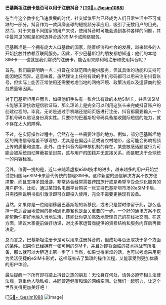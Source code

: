 **巴基斯坦注册卡是否可以用于注册抖音？[[TG💪+ @esim1088](https://t.me/s/esim1088)]**

在当今这个数字化飞速发展的时代，社交媒体平台已经成为人们日常生活中不可或缺的一部分。抖音作为一款风靡全球的短视频分享应用，吸引了无数用户的目光。然而，对于来自不同国家的用户来说，使用抖音时可能会遇到各种各样的问题，其中最常见的就是如何选择合适的SIM卡或网络服务。

巴基斯坦是一个拥有庞大人口基数的国家，随着经济和社会的发展，越来越多的人开始接触并依赖互联网服务。因此，不少巴基斯坦的朋友都想知道：他们的本地SIM卡——也就是我们常说的注册卡，能否用来顺利地注册和使用抖音呢？

首先，我们需要明确一点：抖音在全球范围内提供服务，但其具体的功能和支持可能因地区而异。这意味着，虽然理论上任何有效的手机号码都可以用来注册抖音账号，但实际上能否正常使用还需要考虑当地的网络环境、政策法规以及运营商的服务质量等因素。

对于巴基斯坦用户而言，如果他们手头有一张合法有效的本地SIM卡，并且该SIM卡能够正常接收短信验证码，那么理论上是完全可以利用这张卡来完成抖音账户的创建过程的。毕竟，无论是通过手机端还是网页版进行注册，抖音都需要输入一个手机号码以验证身份真实性。只要你的巴基斯坦号码具备接收国际短信的能力，就不存在太大的障碍。

不过，在实际操作过程中，仍然存在一些需要注意的地方。例如，部分巴基斯坦地区的网络信号覆盖不够理想，尤其是在偏远山区或者农村地带，这可能会影响视频上传的质量和速度。此外，由于抖音内容审核机制的存在，某些敏感话题或行为可能会被系统自动屏蔽甚至封禁，这与用户的国籍并无直接关系，而是取决于全球统一的内容标准。

另外，值得一提的是，近年来随着虚拟eSIM技术的进步，越来越多的用户开始尝试使用国际eSIM卡来替代传统的物理SIM卡。这种新型的通信解决方案不仅方便携带，而且支持多国漫游，非常适合经常需要跨国旅行或是希望享受全球化服务的用户群体。比如，通过某知名电商平台购买一张支持巴基斯坦市场的eSIM卡后，只需按照说明书指引激活即可立即投入使用，完全不需要更换现有设备。

当然，如果你是一位刚刚移居巴基斯坦的新移民，或者只是暂时停留于此，那么选择一款适合当地使用的移动通讯套餐也是至关重要的一步。一个好的通讯方案不仅能帮助你更好地融入当地生活，还能让你更加高效地管理自己的在线社交圈。在这方面，建议大家提前做好功课，对比多家运营商提供的资费结构和服务内容后再做决定。

总而言之，巴基斯坦注册卡是可以用来注册抖音的，但成功与否还取决于多个方面的条件。如果你已经拥有一张可用的SIM卡，并且对即将面临的技术挑战有所准备，那么就可以大胆迈出第一步了！当然，如果觉得麻烦的话，也可以考虑采用更为灵活便捷的eSIM卡形式，这样既省去了繁琐的操作流程，又能享受到更加优质的用户体验。

最后提醒一下所有即将踏上抖音之旅的朋友：无论身在何处，请务必遵守相关法律法规，尊重他人隐私权，共同营造健康和谐的网络空间。让我们一起努力，让这个世界变得更加美好吧！

[[TG💪+ @esim1088](https://t.me/s/esim1088) ![Image](https://i.postimg.cc/4NQfJmqS/Snipaste-2025-05-13-00-14-12.png)]